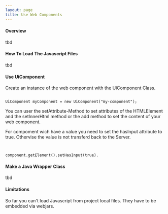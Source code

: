 ```yaml
---
layout: page
title: Use Web Components
---
```


#### Overview

tbd

#### How To Load The Javascript Files

tbd

#### Use UiComponent 

Create an instance of the web component with the UiComponent Class.

~~~~

UiComponent myComponent = new UiComponent("my-component");
~~~~

You can user the setAttribute-Method to set attributes of the HTMLElement and the setInnerHtml method or the add method to set the content of your web component.

For compoment wich have a value you need to set the hasInput attribute to true. Othervise the value is not transferd back to the Server.

~~~~


component.getElement().setHasInput(true).
~~~~


#### Make a Java Wrapper Class

tbd

#### Limitations

So far you can't load Javascript from project local files. They have to be embedded via webjars. 